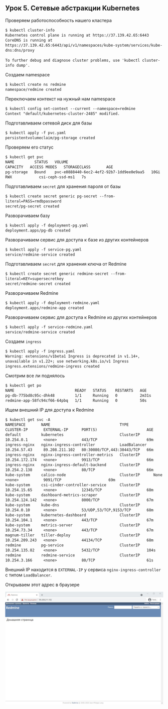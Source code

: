 ## Урок 5. Сетевые абстракции Kubernetes

Проверяем работоспособность нашего кластера

    $ kubectl cluster-info
    Kubernetes control plane is running at https://37.139.42.65:6443
    CoreDNS is running at https://37.139.42.65:6443/api/v1/namespaces/kube-system/services/kube-dns:dns/proxy
    
    To further debug and diagnose cluster problems, use 'kubectl cluster-info dump'.

Создаем namespace

    $ kubectl create ns redmine
    namespace/redmine created

Переключаем контекст на нужный нам namespace
 
    $ kubectl config set-context --current --namespace=redmine
    Context "default/kubernetes-cluster-2485" modified.

Подготавливаем сетевой диск для базы

    $ kubectl apply -f pvc.yaml
    persistentvolumeclaim/pg-storage created

Проверяем его статус

    $ kubectl get pvc
    NAME         STATUS   VOLUME                                     CAPACITY   ACCESS MODES   STORAGECLASS       AGE
    pg-storage   Bound    pvc-e0888440-6ec2-4ef2-92b7-1dd9ee0e9aa5   10Gi       RWX            csi-ceph-ssd-ms1   7s

Подготавливаем `secret` для хранения пароля от базы

    $ kubectl create secret generic pg-secret --from-literal=PASS=rmdbpassword
    secret/pg-secret created

Разворачиваем базу

    $ kubectl apply -f deployment-pg.yaml
    deployment.apps/pg-db created

Разворачиваем сервис для доступа к базе из других контейнеров

    $ kubectl apply -f service-pg.yaml
    service/redmine-service created
    
Подготавливаем `secret` для хранения ключа от Redmine

    $ kubectl create secret generic redmine-secret --from-literal=KEY=supersecretkey
    secret/redmine-secret created

Разворачиваем Redmine

    $ kubectl apply -f deployment-redmine.yaml
    deployment.apps/redmine-app created

Разворачиваем сервис для доступа к Redmine из других контейнеров

    $ kubectl apply -f service-redmine.yaml
    service/redmine-service created

Создаем `ingress`

    $ kubectl apply -f ingress.yaml
    Warning: extensions/v1beta1 Ingress is deprecated in v1.14+, unavailable in v1.22+; use networking.k8s.io/v1 Ingress
    ingress.extensions/redmine-ingress created

Смотрим все ли поднялось

    $ kubectl get po
    NAME                           READY   STATUS    RESTARTS   AGE
    pg-db-775bd8c95c-dhk48         1/1     Running   0          2m31s
    redmine-app-58fc94cf66-64pbq   1/1     Running   0          50s
    
Ищем внешний IP для доступа к Redmine   
    
    $ kubectl get svc -A
    NAMESPACE       NAME                               TYPE           CLUSTER-IP       EXTERNAL-IP      PORT(S)                      AGE
    default         kubernetes                         ClusterIP      10.254.0.1       <none>           443/TCP                      69m
    ingress-nginx   nginx-ingress-controller           LoadBalancer   10.254.57.43     89.208.211.102   80:30080/TCP,443:30443/TCP   66m
    ingress-nginx   nginx-ingress-controller-metrics   ClusterIP      10.254.172.174   <none>           9913/TCP                     66m
    ingress-nginx   nginx-ingress-default-backend      ClusterIP      10.254.2.138     <none>           80/TCP                       66m
    kube-system     calico-node                        ClusterIP      None             <none>           9091/TCP                     69m
    kube-system     csi-cinder-controller-service      ClusterIP      10.254.15.65     <none>           12345/TCP                    68m
    kube-system     dashboard-metrics-scraper          ClusterIP      10.254.124.142   <none>           8000/TCP                     67m
    kube-system     kube-dns                           ClusterIP      10.254.0.10      <none>           53/UDP,53/TCP,9153/TCP       68m
    kube-system     kubernetes-dashboard               ClusterIP      10.254.104.1     <none>           443/TCP                      67m
    kube-system     metrics-server                     ClusterIP      10.254.73.34     <none>           443/TCP                      67m
    magnum-tiller   tiller-deploy                      ClusterIP      10.254.209.243   <none>           44134/TCP                    68m
    redmine         pg-service                         ClusterIP      10.254.135.82    <none>           5432/TCP                     104s
    redmine         redmine-service                    ClusterIP      10.254.3.166     <none>           80/TCP                       61s

Внешний IP находится в `EXTERNAL-IP` у сервиса `nginx-ingress-controller` с типом `LoadBalancer`. 

Открываем этот адрес в  браузере 

![скриншот](https://raw.githubusercontent.com/bostspb/conteinerization/main/lesson05/redmine-screenshot.jpg)
